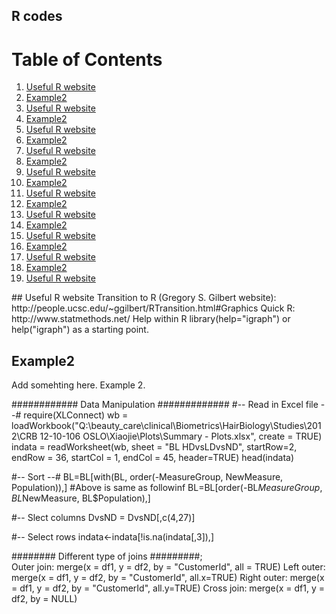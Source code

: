 ## R codes



# Table of Contents
1. [Useful R website](#id-section1)
2. [Example2](#id-section2)
3. [Useful R website](#id-section3)
4. [Example2](#id-section4)
5. [Useful R website](#id-section5)
6. [Example2](#id-section6)
7. [Useful R website](#id-section7)
8. [Example2](#id-section8)
9. [Useful R website](#id-section9)
10. [Example2](#id-section10)
11. [Useful R website](#id-section11)
12. [Example2](#id-section12)
13. [Useful R website](#id-section13)
14. [Example2](#id-section14)
15. [Useful R website](#id-section15)
16. [Example2](#id-section16)
17. [Useful R website](#id-section17)
18. [Example2](#id-section18)
19. [Useful R website](#id-section19)

  
  
  
  

  
  



<div id='id-section1'/>
## Useful R website
Transition to R (Gregory S. Gilbert website):
      http://people.ucsc.edu/~ggilbert/RTransition.html#Graphics   
Quick R:  
      http://www.statmethods.net/
Help within R
      library(help="igraph") or help("igraph") as a starting point.

## Example2
Add somehting here.  Example 2.





############  Data Manipulation  ############# 
#-- Read in Excel file --#
require(XLConnect)
    wb = loadWorkbook("Q:\\beauty_care\\clinical\\Biometrics\\HairBiology\\Studies\\2012\\CRB 12-10-106 OSLO\\Xiaojie\\Plots\\Summary - Plots.xlsx", create = TRUE)
    indata = readWorksheet(wb, sheet = "BL HDvsLDvsND",  startRow=2, endRow = 36, startCol = 1, endCol = 45, header=TRUE)
    head(indata)

#-- Sort --#
    BL=BL[with(BL, order(-MeasureGroup, NewMeasure, Population)),]
    #Above is same as followinf
    BL=BL[order(-BL$MeasureGroup, BL$NewMeasure, BL$Population),]

#-- Slect columns
    DvsND = DvsND[,c(4,27)]

#-- Select rows
    indata<-indata[!is.na(indata[,3]),]

  
######## Different type of joins #########;  
    Outer join: merge(x = df1, y = df2, by = "CustomerId", all = TRUE)
    Left outer: merge(x = df1, y = df2, by = "CustomerId", all.x=TRUE)
    Right outer: merge(x = df1, y = df2, by = "CustomerId", all.y=TRUE)
    Cross join: merge(x = df1, y = df2, by = NULL)
  
      